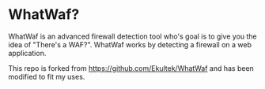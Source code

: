 # WhatWaf?

WhatWaf is an advanced firewall detection tool who's goal is to give you the idea of "There's a WAF?". WhatWaf works by detecting a firewall on a web application.

This repo is forked from https://github.com/Ekultek/WhatWaf and has been modified to fit my uses.
